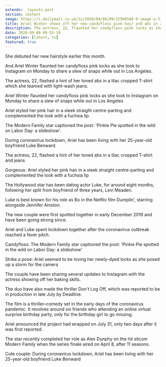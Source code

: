```yaml
---
extends: _layouts.post
section: content
image: https://i.dailymail.co.uk/1s/2020/09/08/09/32908560-0-image-a-51_1599554230008.jpg 
title: Ariel Winter shows off her new candyfloss pink hair and abs in a lilac crop top for sizzling snaps 
description: The actress, 22, flaunted her candyfloss pink locks as she took to Instagram on Monday to share a slew of snaps while out in Los Angeles. 
date: 2020-09-08-09-55-19 
categories: [latest, tv] 
featured: true 
--- 
```

She debuted her new hairstyle earlier this month.  

And Ariel Winter flaunted her candyfloss pink locks as she took to Instagram on Monday to share a slew of snaps while out in Los Angeles. 

The actress, 22, flashed a hint of her toned abs in a lilac cropped T-shirt which she teamed with light-wash jeans. 

Ariel Winter flaunted her candyfloss pink locks as she took to Instagram on Monday to share a slew of snaps while out in Los Angeles

Ariel styled her pink hair in a sleek straight centre-parting and complemented the look with a fuchsia lip. 

The Modern Family star captioned the post: 'Pinkie Pie spotted in the wild on Labor Day: a slideshow'. 

During coronavirus lockdown, Ariel has been living with her 25-year-old boyfriend Luke Benward.  

The actress, 22, flashed a hint of her toned abs in a lilac cropped T-shirt and jeans

Gorgeous: Ariel styled her pink hair in a sleek straight centre-parting and complemented the look with a fuchsia lip

The Hollywood star has been dating actor Luke, for around eight months, following her split from boyfriend of three years, Levi Meaden.  

Luke is best known for his role as Bo in the Netflix film Dumplin', starring alongside Jennifer Aniston.  

The new couple were first spotted together in early December 2019 and have been going strong since.  

Ariel and Luke spent lockdown together after the coronavirus outbreak reached a fever pitch.

Candyfloss: The Modern Family star captioned the post: 'Pinkie Pie spotted in the wild on Labor Day: a slideshow'

Strike a pose: Ariel seemed to be loving her newly-dyed locks as she posed up a storm for the camera

The couple have been sharing several updates to Instagram with the actress showing off her baking skills.    

The duo have also made the thriller Don't Log Off, which was reported to be in production in late July by Deadline. 

The film is a thriller–comedy set in the early days of the coronavirus pandemic. It revolves around six friends who attending an online virtual surprise birthday party, only for the birthday girl to go missing.

Ariel announced the project had wrapped on July 31, only two days after it was first reported. 

The star recently completed her role as Alex Dunphy on the hit sitcom Modern Family when the series finale aired on April 8, after 11 seasons. 

Cute couple: During coronavirus lockdown, Ariel has been living with her 25-year-old boyfriend Luke Benward

